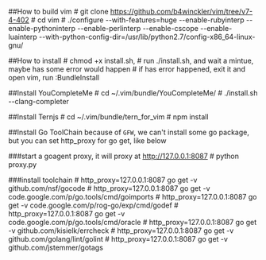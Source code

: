 ##How to build vim
    # git clone https://github.com/b4winckler/vim/tree/v7-4-402
    # cd vim
    # ./configure --with-features=huge --enable-rubyinterp --enable-pythoninterp --enable-perlinterp --enable-cscope --enable-luainterp --with-python-config-dir=/usr/lib/python2.7/config-x86_64-linux-gnu/

##How to install
    # chmod +x install.sh,
    # run ./install.sh, and wait a mintue, maybe has some error would happen
    # if has error happened, exit it and open vim, run :BundleInstall

##Install YouCompleteMe
    # cd ~/.vim/bundle/YouCompleteMe/
    # ./install.sh --clang-completer

##Install Ternjs
    # cd ~/.vim/bundle/tern_for_vim
    # npm install 

##Install Go ToolChain
because of `GFW`, we can't install some go package,
but you can set http_proxy for go get, like below

###start a goagent proxy, it will proxy at http://127.0.0.1:8087
    # python proxy.py

###install toolchain
    # http_proxy=127.0.0.1:8087 go get -v github.com/nsf/gocode
    # http_proxy=127.0.0.1:8087 go get -v code.google.com/p/go.tools/cmd/goimports
    # http_proxy=127.0.0.1:8087 go get -v code.google.com/p/rog-go/exp/cmd/godef
    # http_proxy=127.0.0.1:8087 go get -v code.google.com/p/go.tools/cmd/oracle
    # http_proxy=127.0.0.1:8087 go get -v github.com/kisielk/errcheck
    # http_proxy=127.0.0.1:8087 go get -v github.com/golang/lint/golint
    # http_proxy=127.0.0.1:8087 go get -v github.com/jstemmer/gotags
